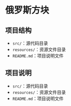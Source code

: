 # 俄罗斯方块

## 项目结构

- `src/`：源代码目录
- `resources/`：资源文件目录
- `README.md`：项目说明文件

## 项目说明

- `src/`：源代码目录
- `resources/`：资源文件目录
- `README.md`：项目说明文件
